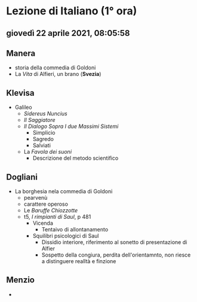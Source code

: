 # Lezione di Italiano (1° ora)

## giovedì 22 aprile 2021, 08:05:58


## Manera
* storia della commedia di Goldoni
* La *Vita* di Alfieri, un brano (**Svezia**)

## Klevisa
* Galileo
	* _Sidereus Nuncius_
	* _Il Saggiatore_
	* _Il Dialogo Sopra I due Massimi Sistemi_
		* Simplicio
		* Sagredo
		* Salviati
	* La *Favola dei suoni*
		* Descrizione del metodo scientifico
## Dogliani
* La borghesia nela commedia di Goldoni
	* pearvenù
	* carattere operoso
	* Le *Baruffe Chiozzotte*
	* t5, _I rimpianti di Saul_, p 481
		* Vicenda
			* Tentaivo di allontanamento
		* Squilibri psicologici di Saul
			* Dissidio interiore, riferimento al sonetto di presentazione di Alfier
			* Sospetto della congiura, perdita dell'orientamnto, non riesce a distinguere realltà e finzione
## Menzio
* 
<!--stackedit_data:
eyJoaXN0b3J5IjpbLTE5MTk5OTY1NTAsMjcwMjgwMzg0LDEzOT
YxNzg5NjMsLTEwNzIyNjYxODEsNjIzNjEzNzUsLTEzMjQwNTAy
MDddfQ==
-->